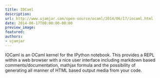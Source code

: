 ```yaml
---
title: IOCaml
description:
url: http://www.ujamjar.com/open-source/ocaml/2014/06/17/iocaml.html
date: 2014-06-17T00:00:00-00:00
preview_image:
featured:
authors:
- ujamjar
---
```


<p>IOCaml is an OCaml kernel for the IPython notebook. This provides a REPL 
within a web browser with a nice user interface including markdown based 
comments/documentation, mathjax formula and the possibility of generating 
all manner of HTML based output media from your code.</p>


